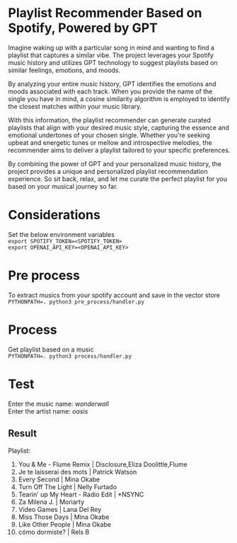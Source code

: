 # Playlist Recommender Based on Spotify, Powered by GPT
Imagine waking up with a particular song in mind and wanting to find a playlist that captures a similar vibe. The project leverages your Spotify music history and utilizes GPT technology to suggest playlists based on similar feelings, emotions, and moods.  

By analyzing your entire music history, GPT identifies the emotions and moods associated with each track. When you provide the name of the single you have in mind, a cosine similarity algorithm is employed to identify the closest matches within your music library.  

With this information, the playlist recommender can generate curated playlists that align with your desired music style, capturing the essence and emotional undertones of your chosen single. Whether you're seeking upbeat and energetic tunes or mellow and introspective melodies, the recommender aims to deliver a playlist tailored to your specific preferences.  

By combining the power of GPT and your personalized music history, the project provides a unique and personalized playlist recommendation experience. So sit back, relax, and let me curate the perfect playlist for you based on your musical journey so far.  

# Considerations
Set the below environment variables  
`export SPOTIFY_TOKEN=<SPOTIFY_TOKEN>`  
`export OPENAI_API_KEY=<OPENAI_API_KEY>` 

# Pre process
To extract musics from your spotify account and save in the vector store  
`PYTHONPATH=. python3 pre_process/handler.py`

# Process
Get playlist based on a music  
`PYTHONPATH=. python3 process/handler.py`

# Test
Enter the music name: *wonderwall*  
Enter the artist name: *oasis*  

## Result
Playlist:  

1. You & Me - Flume Remix | Disclosure,Eliza Doolittle,Flume
2. Je te laisserai des mots | Patrick Watson
3. Every Second | Mina Okabe
4. Turn Off The Light | Nelly Furtado
5. Tearin' up My Heart - Radio Edit | *NSYNC
6. Za Milena J. | Moriarty
7. Video Games | Lana Del Rey
8. Miss Those Days | Mina Okabe
9. Like Other People | Mina Okabe
10. cómo dormiste? | Rels B
